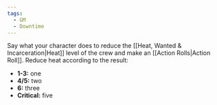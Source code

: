 ```yaml
---
tags:
  - GM
  - Downtime
---
```


Say what your character does to reduce the [[Heat, Wanted & Incarceration|Heat]] level of the crew and make
an [[Action Rolls|Action Roll]]. 
Reduce heat according to the result: 
- **1-3:** one   
- **4/5:** two  
- **6:** three  
- **Critical:** five 